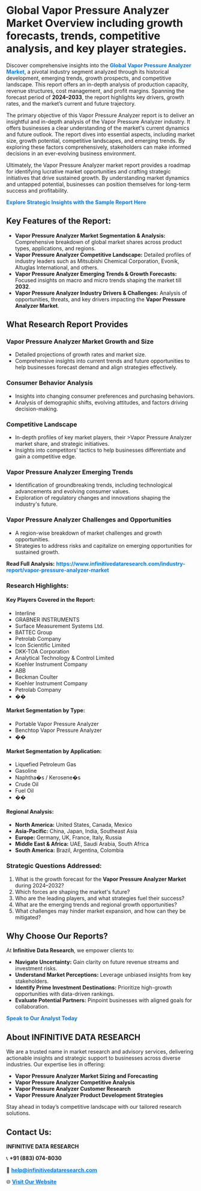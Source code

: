 <h1>Global Vapor Pressure Analyzer Market Overview including growth forecasts, trends, competitive analysis, and key player strategies.</h1>
<p>
Discover comprehensive insights into the 
<a href="https://www.infinitivedataresearch.com/industry-report/vapor-pressure-analyzer-market" rel="dofollow" style="color: #007BFF; text-decoration: none;"><strong>Global Vapor Pressure Analyzer Market</strong></a>, a pivotal industry segment analyzed through its historical development, emerging trends, growth prospects, and competitive landscape. This report offers an in-depth analysis of production capacity, revenue structures, cost management, and profit margins. Spanning the forecast period of <strong>2024–2033</strong>, the report highlights key drivers, growth rates, and the market’s current and future trajectory.
</p>
<p>
The primary objective of this Vapor Pressure Analyzer report is to deliver an insightful and in-depth analysis of the Vapor Pressure Analyzer industry. It offers businesses a clear understanding of the market's current dynamics and future outlook. The report dives into essential aspects, including market size, growth potential, competitive landscapes, and emerging trends. By exploring these factors comprehensively, stakeholders can make informed decisions in an ever-evolving business environment.
</p>
<p>
Ultimately, the Vapor Pressure Analyzer market report provides a roadmap for identifying lucrative market opportunities and crafting strategic initiatives that drive sustained growth. By understanding market dynamics and untapped potential, businesses can position themselves for long-term success and profitability.
</p>
<p>
<a href="https://www.infinitivedataresearch.com/request-sample/reportId=108916" style="color: #007BFF; text-decoration: none;"><strong>Explore Strategic Insights with the Sample Report Here</strong></a>
</p>

<h2>Key Features of the Report:</h2>
<ul>
<li><strong>Vapor Pressure Analyzer Market Segmentation & Analysis:</strong> Comprehensive breakdown of global market shares across product types, applications, and regions.</li>
<li><strong>Vapor Pressure Analyzer Competitive Landscape:</strong> Detailed profiles of industry leaders such as Mitsubishi Chemical Corporation, Evonik, Altuglas International, and others.</li>
<li><strong>Vapor Pressure Analyzer Emerging Trends & Growth Forecasts:</strong> Focused insights on macro and micro trends shaping the market till <strong>2032</strong>.</li>
<li><strong>Vapor Pressure Analyzer Industry Drivers & Challenges:</strong> Analysis of opportunities, threats, and key drivers impacting the <strong>Vapor Pressure Analyzer Market</strong>.</li>
</ul>

<h2>What Research Report Provides</h2>
<h3>Vapor Pressure Analyzer Market Growth and Size</h3>
<ul>
<li>Detailed projections of growth rates and market size.</li>
<li>Comprehensive insights into current trends and future opportunities to help businesses forecast demand and align strategies effectively.</li>
</ul>

<h3>Consumer Behavior Analysis</h3>
<ul>
<li>Insights into changing consumer preferences and purchasing behaviors.</li>
<li>Analysis of demographic shifts, evolving attitudes, and factors driving decision-making.</li>
</ul>

<h3>Competitive Landscape</h3>
<ul>
<li>In-depth profiles of key market players, their >Vapor Pressure Analyzer market share, and strategic initiatives.</li>
<li>Insights into competitors' tactics to help businesses differentiate and gain a competitive edge.</li>
</ul>

<h3>Vapor Pressure Analyzer Emerging Trends</h3>
<ul>
<li>Identification of groundbreaking trends, including technological advancements and evolving consumer values.</li>
<li>Exploration of regulatory changes and innovations shaping the industry's future.</li>
</ul>

<h3>Vapor Pressure Analyzer Challenges and Opportunities</h3>
<ul>
<li>A region-wise breakdown of market challenges and growth opportunities.</li>
<li>Strategies to address risks and capitalize on emerging opportunities for sustained growth.</li>
</ul>
<p><strong>Read Full Analysis:</strong> <a href="https://www.infinitivedataresearch.com/industry-report/vapor-pressure-analyzer-market" rel="dofollow" style="color: #007BFF; text-decoration: none;"><strong>https://www.infinitivedataresearch.com/industry-report/vapor-pressure-analyzer-market</strong></a></p>
<h3>Research Highlights:</h3>
<h4>Key Players Covered in the Report:</h4>
<ul><li>Interline</li><li>GRABNER INSTRUMENTS</li><li>Surface Measurement Systems Ltd.</li><li>BATTEC Group</li><li>Petrolab Company</li><li>Icon Scientific Limited</li><li>DKK-TOA Corporation</li><li>Analytical Technology &amp; Control Limited</li><li>Koehler Instrument Company</li><li>ABB</li><li>Beckman Coulter</li><li>Koehler Instrument Company</li><li>Petrolab Company</li><li>��</li></ul>
<h4>Market Segmentation by Type:</h4>
<ul><li>Portable Vapor Pressure Analyzer</li><li>Benchtop Vapor Pressure Analyzer</li><li>��</li></ul>
<h4>Market Segmentation by Application:</h4>
<ul><li>Liquefied Petroleum Gas</li><li>Gasoline</li><li>Naphtha�s / Kerosene�s</li><li>Crude Oil</li><li>Fuel Oil</li><li>��</li></ul>

<h4>Regional Analysis:</h4>
<ul>
<li><strong>North America:</strong> United States, Canada, Mexico</li>
<li><strong>Asia-Pacific:</strong> China, Japan, India, Southeast Asia</li>
<li><strong>Europe:</strong> Germany, UK, France, Italy, Russia</li>
<li><strong>Middle East & Africa:</strong> UAE, Saudi Arabia, South Africa</li>
<li><strong>South America:</strong> Brazil, Argentina, Colombia</li>
</ul>

<h3>Strategic Questions Addressed:</h3>
<ol>
<li>What is the growth forecast for the <strong>Vapor Pressure Analyzer Market</strong> during 2024–2032?</li>
<li>Which forces are shaping the market's future?</li>
<li>Who are the leading players, and what strategies fuel their success?</li>
<li>What are the emerging trends and regional growth opportunities?</li>
<li>What challenges may hinder market expansion, and how can they be mitigated?</li>
</ol>

<h2>Why Choose Our Reports?</h2>
<p>At <strong>Infinitive Data Research</strong>, we empower clients to:</p>
<ul>
<li><strong>Navigate Uncertainty:</strong> Gain clarity on future revenue streams and investment risks.</li>
<li><strong>Understand Market Perceptions:</strong> Leverage unbiased insights from key stakeholders.</li>
<li><strong>Identify Prime Investment Destinations:</strong> Prioritize high-growth opportunities with data-driven rankings.</li>
<li><strong>Evaluate Potential Partners:</strong> Pinpoint businesses with aligned goals for collaboration.</li>
</ul>
<p><a href="https://www.infinitivedataresearch.com/industry-report/vapor-pressure-analyzer-market" rel="dofollow" style="color: #007BFF; text-decoration: none;"><strong>Speak to Our Analyst Today</strong></a></p>

<h2>About INFINITIVE DATA RESEARCH</h2>
<p>We are a trusted name in market research and advisory services, delivering actionable insights and strategic support to businesses across diverse industries. Our expertise lies in offering:</p>
<ul>
<li><strong>Vapor Pressure Analyzer Market Sizing and Forecasting</strong></li>
<li><strong>Vapor Pressure Analyzer Competitive Analysis</strong></li>
<li><strong>Vapor Pressure Analyzer Customer Research</strong></li>
<li><strong>Vapor Pressure Analyzer Product Development Strategies</strong></li>
</ul>
<p>Stay ahead in today’s competitive landscape with our tailored research solutions.</p>

<h2>Contact Us:</h2>
<p><strong>INFINITIVE DATA RESEARCH</strong></p>
<p>📞 <strong>+91 (883) 074-8030</strong></p>
<p>📧 <strong><a href="mailto:help@infinitivedataresearch.com" style="color: #007BFF;">help@infinitivedataresearch.com</a></strong></p>
<p>🌐 <strong><a href="https://www.infinitivedataresearch.com" rel="dofollow" style="color: #007BFF;">Visit Our Website</a></strong></p>